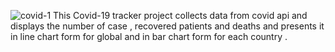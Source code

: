 ![covid-1](https://user-images.githubusercontent.com/48759906/146128506-a9bdd3de-695b-40ff-bb81-a143299059ad.PNG)
This Covid-19 tracker project collects data from covid api and displays the number of case , recovered patients and deaths and presents it in line chart form for global and in bar chart form for each country .
